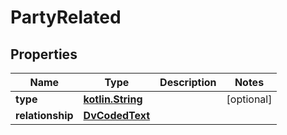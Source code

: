 # PartyRelated

## Properties
Name | Type | Description | Notes
------------ | ------------- | ------------- | -------------
**type** | [**kotlin.String**](.md) |  |  [optional]
**relationship** | [**DvCodedText**](DvCodedText.md) |  | 
